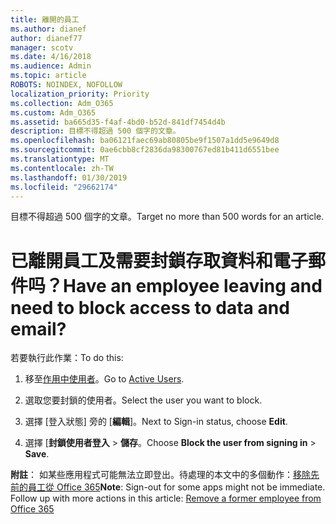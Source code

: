 ```yaml
---
title: 離開的員工
ms.author: dianef
author: dianef77
manager: scotv
ms.date: 4/16/2018
ms.audience: Admin
ms.topic: article
ROBOTS: NOINDEX, NOFOLLOW
localization_priority: Priority
ms.collection: Adm_O365
ms.custom: Adm_O365
ms.assetid: ba665d35-f4af-4bd0-b52d-841df7454d4b
description: 目標不得超過 500 個字的文章。
ms.openlocfilehash: ba06121faec69ab80805be9f1507a1dd5e9649d8
ms.sourcegitcommit: 0ae6cbb8cf2836da98300767ed81b411d6551bee
ms.translationtype: MT
ms.contentlocale: zh-TW
ms.lasthandoff: 01/30/2019
ms.locfileid: "29662174"
---
```

<span data-ttu-id="694f9-103">目標不得超過 500 個字的文章。</span><span class="sxs-lookup"><span data-stu-id="694f9-103">Target no more than 500 words for an article.</span></span>
  
# <a name="have-an-employee-leaving-and-need-to-block-access-to-data-and-email"></a><span data-ttu-id="694f9-104">已離開員工及需要封鎖存取資料和電子郵件吗？</span><span class="sxs-lookup"><span data-stu-id="694f9-104">Have an employee leaving and need to block access to data and email?</span></span>

<span data-ttu-id="694f9-105">若要執行此作業：</span><span class="sxs-lookup"><span data-stu-id="694f9-105">To do this:</span></span>
  
1. <span data-ttu-id="694f9-106">移至[作用中使用者](https://support.office.com/article/https://portal.office.com/adminportal/home.aspx#/users)。</span><span class="sxs-lookup"><span data-stu-id="694f9-106">Go to [Active Users](https://support.office.com/article/https://portal.office.com/adminportal/home.aspx#/users).</span></span>
    
2. <span data-ttu-id="694f9-107">選取您要封鎖的使用者。</span><span class="sxs-lookup"><span data-stu-id="694f9-107">Select the user you want to block.</span></span> 
    
3. <span data-ttu-id="694f9-108">選擇 [登入狀態] 旁的 [**編輯**]。</span><span class="sxs-lookup"><span data-stu-id="694f9-108">Next to Sign-in status, choose **Edit**.</span></span> 
    
4. <span data-ttu-id="694f9-109">選擇 [**封鎖使用者登入** \> **儲存**。</span><span class="sxs-lookup"><span data-stu-id="694f9-109">Choose **Block the user from signing in** \> **Save**.</span></span> 
    
 <span data-ttu-id="694f9-p101">**附註**： 如某些應用程式可能無法立即登出。待處理的本文中的多個動作：[移除先前的員工從 Office 365](https://support.office.com/article/https://support.office.com/article/Remove-a-former-employee-from-Office-365-44d96212-4d90-4027-9aa9-a95eddb367d1.aspx)</span><span class="sxs-lookup"><span data-stu-id="694f9-p101">**Note**: Sign-out for some apps might not be immediate. Follow up with more actions in this article: [Remove a former employee from Office 365](https://support.office.com/article/https://support.office.com/article/Remove-a-former-employee-from-Office-365-44d96212-4d90-4027-9aa9-a95eddb367d1.aspx)</span></span>
  

